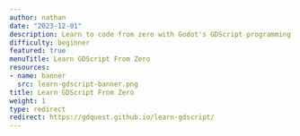 ```yaml
---
author: nathan
date: "2023-12-01"
description: Learn to code from zero with Godot's GDScript programming language. A free and open-source, 10-hour interactive course!
difficulty: beginner
featured: true
menuTitle: Learn GDScript From Zero
resources:
- name: banner
  src: learn-gdscript-banner.png
title: Learn GDScript From Zero
weight: 1
type: redirect
redirect: https://gdquest.github.io/learn-gdscript/
---
```

